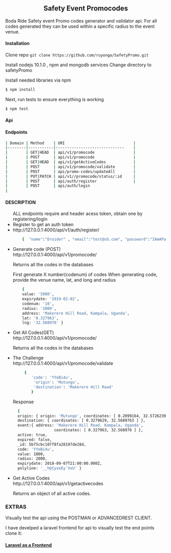 
<h2 align="center">Safety Event Promocodes</h2>

<p>Boda Ride Safety event Promo codes generator and validator api. For all codes generated they can be used within a specific radius to the event venue.</p>

#### Installation
Clone repo `git clone https://github.com/ruyonga/SafetyPromo.git`


Install nodejs 10.1.0 , npm and mongodb  services 
Change directory to safetyPromo

Install needed libraries via npm

```bash
$ npm install
```

Next, run tests to ensure everything is working

```bash
$ npm test
```

<h4>Api</h4>

#### Endpoints
```bash
| Domain | Method    | URI                              |
|--------|-----------|------------------------------    |
|        | GET|HEAD  | api/v1/promocode                 |
|        | POST      | api/v1/promocode                 |
|        | GET|HEAD  | api/v1/getActiveCodes            |
|        | POST      | api/v1/promocode/validate        |
|        | POST      | api/promo-codes/updateAll        |
|        | PUT|PATCH | api/v1//promocode/status/:id     |
|        | POST      | api/auth/register                |
|        | POST      | api/auth/login     
|
```

#### DESCRIPTION

<ul>
ALL endpoints require and header acess  token, obtain one by registering/login
 <li>Register to get an auth token<li/>
    <a>http://127.0.0.1:4000/api/v1/auth/register/</a>
  
```bash
    {  "name":"Droider" , "email":"test@sb.com", "password":"IAmAPassWOrd" }
```

<li> Generate code (POST)</li>
     http://127.0.0.1:4000/api/v1/promocode/
    <p>Returns all the codes in the databases</p>
  
First generate X number(codenum) of codes
When generating code, provide the venue name, lat, and long and radius 

```bash
    { 
    value: '5000',
    expirydate: '2019-02-02',
    codenum: '10',
    radius: '2000',
    address: 'Makerere Hill Road, Kampala, Uganda',
    lat: '0.327963',
    lng: '32.568976' }
```

<li> Get All Codes(GET)</li>
    http://127.0.0.1:4000/api/v1/promocode/
    <p>Returns all the codes in the databases</p>

    
<li>The Challenge</li>
    http://127.0.0.1:4000/api/v1/promocode/validate 
     
```bash
     {
        'code': 'YYeBi4u',
         'origin': 'Mutungo',
         'destination': 'Makerere Hill Road'
        }

```
<p>Response</p>

  ```bash  
    { 
    origin: { origin: 'Mutungo', coordinates: [ 0.2099164, 32.5726239 ] },
    destination: { coordinates: [ 0.3279629, 32.5689763 ] },
    event:{ address: 'Makerere Hill Road, Kampala, Uganda',
                    coordinates: [ 0.327963, 32.568976 ] },
    active: true,
    expired: false,
    _id: 5b75cbc107f8fa28197de28d,
    code: 'YYeBi4u',
    value: 1000,
    radius: 2000,
    expirydate: 2018-09-07T21:00:00.000Z,
    polyline: '__h@{yxeEy`VxU' }
```

<li>Get Active Codes</li>
    http://127.0.0.1:4000/api/v1/getactivecodes

<p>Returns an object of all active codes.</>
     
</ul>

### EXTRAS

<p>Visually test the api using the POSTMAN or ADVANCEDREST CLIENT.
<p> I have develped a laravel frontend for api to visually test the end points 
clone it: <a href="https://github.com/ruyonga/SafetyPromo-Laravel.git"> <h4>Laravel as a Frontend </h4></a>
